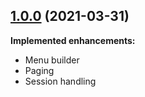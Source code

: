 ## [1.0.0](https://github.com/headstar/sermo/tree/1.0.0) (2021-03-31)

**Implemented enhancements:**

* Menu builder
* Paging
* Session handling